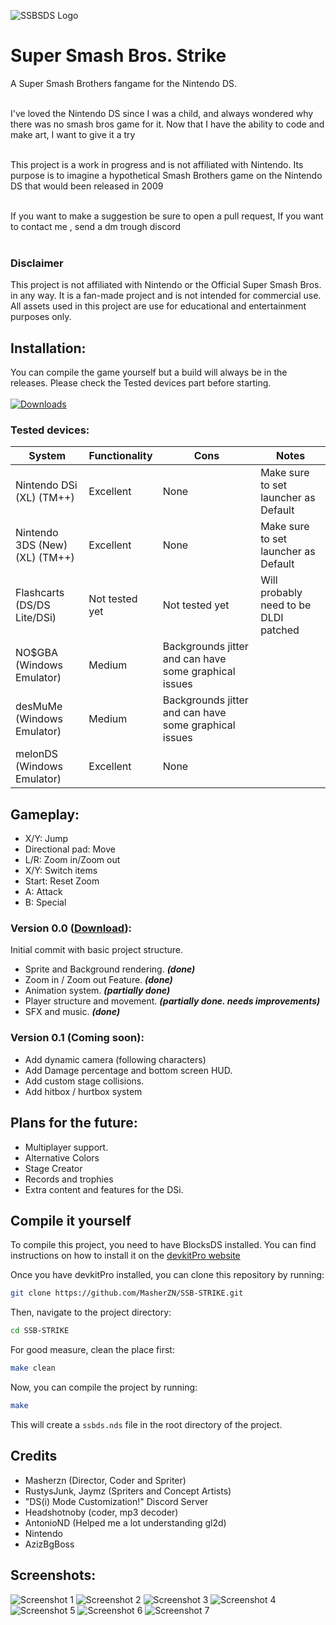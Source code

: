 ![SSBSDS Logo](media/logo.png)
# Super Smash Bros. Strike
A Super Smash Brothers fangame for the Nintendo DS.<br>

<br>I've loved the Nintendo DS since I was a child, and always wondered why there was no smash bros game for it. Now that I have the ability to code and make art, I want to give it a try<br>

<br>This project is a work in progress and is not affiliated with Nintendo. Its purpose is to imagine a hypothetical Smash Brothers game on the Nintendo DS that would been released in 2009<br>

<br>
If you want to make a suggestion be sure to open a pull request, If you want to contact me , send a dm trough discord<br>
<br>


### Disclaimer
This project is not affiliated with Nintendo or the Official Super Smash Bros. in any way. It is a fan-made project and is not intended for commercial use. All assets used in this project are use for educational and entertainment purposes only.

## Installation:
You can compile the game yourself but a build will always be in the releases.
Please check the Tested devices part before starting.<br><br>
[![Downloads](https://img.shields.io/github/downloads/Masherzn/SSB-STRIKE/total.svg?label=downloads)](https://github.com/Masherzn/SSB-STRIKE/releases)

### Tested devices:
| System                           | Functionality             | Cons                  | Notes                                                                                                       |
|----------------------------------|---------------------------|-----------------------|-------------------------------------------------------------------------------------------------------------|
| Nintendo DSi (XL) (TM++)         | Excellent                 | None                  | Make sure to set launcher as Default                                                                 |
| Nintendo 3DS (New) (XL) (TM++)   | Excellent                 | None                  | Make sure to set launcher as Default    |
| Flashcarts (DS/DS Lite/DSi)      | Not tested yet            | Not tested yet        | Will probably need to be DLDI patched |
| NO$GBA (Windows Emulator)        | Medium                    | Backgrounds jitter and can have some graphical issues |                                       |
| desMuMe (Windows Emulator)       | Medium            | Backgrounds jitter and can have some graphical issues |                                                                             |
| melonDS (Windows Emulator)       | Excellent            | None              |  |



## Gameplay:
- X/Y: Jump 
- Directional pad: Move
- L/R: Zoom in/Zoom out
- X/Y: Switch items
- Start: Reset Zoom
- A: Attack
- B: Special


### Version 0.0 ([Download](https://github.com/MasherZN/SSB-STRIKE/releases/tag/V0.0)):
Initial commit with basic project structure.
- Sprite and Background rendering. ***(done)***
- Zoom in / Zoom out Feature. ***(done)***
- Animation system. ***(partially done)***
- Player structure and movement. ***(partially done. needs improvements)***
- SFX and music. ***(done)***

### Version 0.1 (Coming soon):
- Add dynamic camera (following characters)
- Add Damage percentage and bottom screen HUD.
- Add custom stage collisions.
- Add hitbox / hurtbox system


## Plans for the future:
- Multiplayer support.
- Alternative Colors
- Stage Creator
- Records and trophies
- Extra content and features for the DSi.


## Compile it yourself
To compile this project, you need to have BlocksDS installed. You can find instructions on how to install it on the [devkitPro website](https://blocksds.skylyrac.net/docs/)

Once you have devkitPro installed, you can clone this repository by running:
```bash
git clone https://github.com/MasherZN/SSB-STRIKE.git
```

Then, navigate to the project directory:
```bash
cd SSB-STRIKE
```

For good measure, clean the place first:
```bash
make clean
```

Now, you can compile the project by running:
```bash
make
```
This will create a `ssbds.nds` file in the root directory of the project.

## Credits
- Masherzn (Director, Coder and Spriter)
- RustysJunk, Jaymz (Spriters and Concept Artists)
- "DS(i) Mode Customization!" Discord Server
- Headshotnoby (coder, mp3 decoder) 
- AntonioND (Helped me a lot understanding gl2d) 
- Nintendo
- AzizBgBoss

## Screenshots:
![Screenshot 1](media/screenshot%20(1).png)
![Screenshot 2](media/screenshot%20(2).png)
![Screenshot 3](media/screenshot%20(3).png)
![Screenshot 4](media/screenshot%20(4).png)
![Screenshot 5](media/screenshot%20(5).png)
![Screenshot 6](media/screenshot%20(6).png)
![Screenshot 7](media/screenshot%20(7).png)
